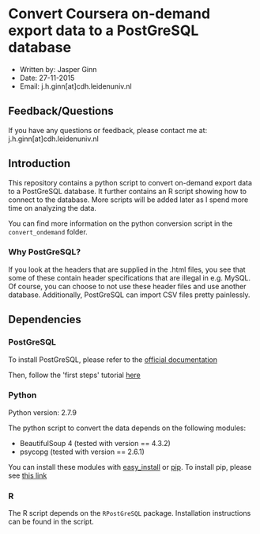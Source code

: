 # Convert Coursera on-demand export data to a PostGreSQL database

* Written by: Jasper Ginn
* Date: 27-11-2015
* Email: j.h.ginn[at]cdh.leidenuniv.nl

## Feedback/Questions

If you have any questions or feedback, please contact me at: j.h.ginn[at]cdh.leidenuniv.nl

## Introduction

This repository contains a python script to convert on-demand export data to a PostGreSQL database. It further contains an R script showing how to connect to the database. More scripts will be added later as I spend more time on analyzing the data.

You can find more information on the python conversion script in the `convert_ondemand` folder.

### Why PostGreSQL?

If you look at the headers that are supplied in the .html files, you see that some of these contain header specifications that are illegal in e.g. MySQL. Of course, you can choose to not use these header files and use another database. Additionally, PostGreSQL can import CSV files pretty painlessly. 

## Dependencies

### PostGreSQL

To install PostGreSQL, please refer to the [official documentation](https://wiki.postgresql.org/wiki/Detailed_installation_guides)

Then, follow the 'first steps' tutorial [here](https://wiki.postgresql.org/wiki/First_steps)

### Python

Python version: 2.7.9

The python script to convert the data depends on the following modules:

* BeautifulSoup 4 (tested with version == 4.3.2)
* psycopg (tested with version == 2.6.1)

You can install these modules with [easy_install](https://pypi.python.org/pypi/setuptools) or [pip](https://pypi.python.org/pypi/pip). To install pip, please see [this link](http://pip.readthedocs.org/en/stable/installing/)

### R

The R script depends on the `RPostGreSQL` package. Installation instructions can be found in the script.

